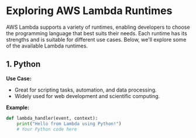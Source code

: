 # Exploring AWS Lambda Runtimes

AWS Lambda supports a variety of runtimes, enabling developers to choose the programming language that best suits their needs. Each runtime has its strengths and is suitable for different use cases. Below, we'll explore some of the available Lambda runtimes.

## 1. Python

**Use Case:**
- Great for scripting tasks, automation, and data processing.
- Widely used for web development and scientific computing.

**Example:**
```python
def lambda_handler(event, context):
    print("Hello from Lambda using Python!")
    # Your Python code here
